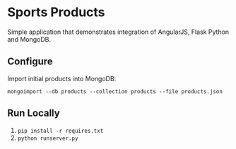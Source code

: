 # Sports Products

Simple application that demonstrates integration of AngularJS, Flask Python and MongoDB.

## Configure

Import initial products into MongoDB:

`mongoimport --db products --collection products --file products.json`

## Run Locally

1. `pip install -r requires.txt`
2. `python runserver.py`